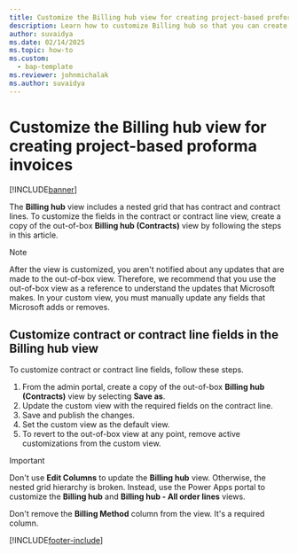 ```yaml
---
title: Customize the Billing hub view for creating project-based proforma invoices
description: Learn how to customize Billing hub so that you can create project-based proforma invoices.
author: suvaidya
ms.date: 02/14/2025
ms.topic: how-to
ms.custom: 
  - bap-template
ms.reviewer: johnmichalak
ms.author: suvaidya
---
```


# Customize the Billing hub view for creating project-based proforma invoices

[!INCLUDE[banner](../includes/banner.md)]

The **Billing hub** view includes a nested grid that has contract and contract lines. To customize the fields in the contract or contract line view, create a copy of the out-of-box **Billing hub (Contracts)** view by following the steps in this article.

> [!NOTE]
> After the view is customized, you aren't notified about any updates that are made to the out-of-box view. Therefore, we recommend that you use the out-of-box view as a reference to understand the updates that Microsoft makes. In your custom view, you must manually update any fields that Microsoft adds or removes.

## Customize contract or contract line fields in the Billing hub view

To customize contract or contract line fields, follow these steps.

1. From the admin portal, create a copy of the out-of-box **Billing hub (Contracts)** view by selecting **Save as**.
1. Update the custom view with the required fields on the contract line.
1. Save and publish the changes.
1. Set the custom view as the default view.
1. To revert to the out-of-box view at any point, remove active customizations from the custom view.

> [!IMPORTANT]
> Don't use **Edit Columns** to update the **Billing hub** view. Otherwise, the nested grid hierarchy is broken. Instead, use the Power Apps portal to customize the **Billing hub** and **Billing hub - All order lines** views.
>
> Don't remove the **Billing Method** column from the view. It's a required column.

[!INCLUDE[footer-include](../includes/footer-banner.md)]
